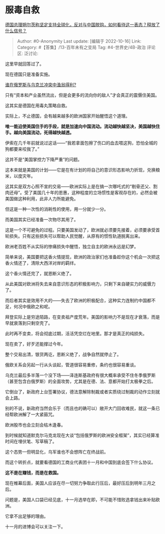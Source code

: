 # 服毒自救
[德国总理朔尔茨称坚定支持全球化，反对与中国脱钩，如何看待这一表态？释放了什么信号？](https://www.zhihu.com/question/558791710/answer/2717902488)

> Author: #0-Anonymity
> Last update: [编辑于 2022-10-16]
> Link:
> Category: #【答集】/13-百年未有之变局
> Tag: #4-世界史/4B-政治
> 评论区:
> 泛讨论:

这里早就回答过了。

现在德国只是准备实施。

[谁在俄罗斯与乌克兰冲突中渔翁得利?](https://www.zhihu.com/question/516399382/answer/2362766404)

只有“资本和产业虽然流出，但是会更多的流向你的敌人”才会真正的震慑住美国。

这其实是德国在用毒丸策略自救。

实际上，不止德国，会有越来越多的欧洲国家开始醒悟这个道理。

**唯一能迫使美国住手的手段，就是加速向中国流动。流动越快越坚决，美国越快住手。越向美国流动，死得越快越透。**

伊索在几千年前就说过这话——“我若拿面包擦了伤口的血去喂这狗，恐怕全城的狗都要来咬我了。”

这并不是“美国掌控力下降严重”的问题。

这本来就是美国的计划——它是在有计划的将自己的意识形态影响力折现，兑换粮米，以度灾年。

这其实是双方心照不宣的交易——欧洲实际上是在搞一次哪吒式的“剔骨还父、割肉还母”。受了美国几十年的恩惠，这种程度的立场惯性是客观存在的，必然会被美国做这种利用，此非人力所能避免。

但这是一种一次性的消耗性的使用，用一分就少一分。

而美国其实已经准备一次物尽其用了。

这是一个不可避免的过程。只要美国发动了，欧洲就必须要先接着，必须要承受首轮损失。只有这些损失可以帮助人民觉醒，从原有的惯性轨道脱离出来。

欧洲老百姓不从实际的惨痛损失中醒悟，独立自主的欧洲永远是幻梦。

简单来说，美国要把这香火情提现，欧洲的政治家们也准备趁你这个机会一次把这香火情还了，清除大西洋对岸的羁绊。

这个香火情还完了，就恩断义绝了。

从此美国对欧洲将失去来自意识形态的积极影响力，只剩下来自硬实力的威慑力了。

而后者其实是效用不大的——失去了欧洲的积极配合，这种实力连制约中国都不足，何况中俄欧之和呢。

拜登实际上是穷途陌路，在变卖祖产度荒年。美国的影响力不是现在才衰落，而是早就衰落到只剩空壳了。

此时再不变卖，将会彻底过期，活活凭空烂在地里。那才是真正的纯损失。

现在卖了，好歹还能撑过今年。

整个交易出清，银货两讫，恩断义绝了，战争自然就停止了。

俄欧关系会另起一行从头谈起，管道很容易重修，条约也很容易重谈。

乌克兰最后多半落一个没下场——泽连斯基政府有很大概率承受不住冬季俄罗斯（甚至包含白俄罗斯）的全面攻势，尤其是在德、法、意都开始打太极拳之后。

它倒台了，新政府上台签署协议，德法意解除制裁或者实质绕过制裁的动作立刻就会上路。

别的不说，新政府当然会乐于（而且也的确可以）敞开大门回收难民，就这一条已经帮欧洲解了一大紧箍咒。

欧洲股市也会立刻会枯木逢春。

到时候就知道默克尔马克龙现在大谈“包括俄罗斯的欧洲安全框架”，其实已经算准时间在埋伏笔、写草稿了。

这个态势一但明显化，乌军谁也不会想阵亡在终战前。

而这个转折点，就要看德国的工商业代表团十一月和中国到底会签下什么协议。

**这不是在赚钱，而是在救国。**

现在帷幕后面，美国人应该在尽一切努力争取此行压后，最好压后到明年三月之后。

问题是，美国人口袋已经见底，十一月选举在即，不可能不惜败选拿钱出来补贴欧洲。

它拿不出足够的理由。

十一月的进博会可以关注一下。
